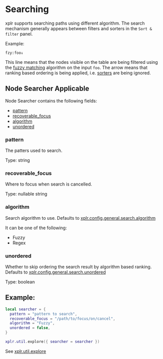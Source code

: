# Searching

xplr supports searching paths using different algorithm. The search mechanism
generally appears between filters and sorters in the `Sort & filter` panel.

Example:

```
fzy:foo↓
```

This line means that the nodes visible on the table are being filtered using the
[fuzzy matching][1] algorithm on the input `foo`. The arrow means that ranking based
ordering is being applied, i.e. [sorters][2] are being ignored.

## Node Searcher Applicable

Node Searcher contains the following fields:

- [pattern][3]
- [recoverable_focus][4]
- [algorithm][5]
- [unordered][7]

### pattern

The patters used to search.

Type: string

### recoverable_focus

Where to focus when search is cancelled.

Type: nullable string

### algorithm

Search algorithm to use. Defaults to [xplr.config.general.search.algorithm][8]

It can be one of the following:

- Fuzzy
- Regex

### unordered

Whether to skip ordering the search result by algorithm based ranking. Defaults
to [xplr.config.general.search.unordered][9]

Type: boolean

## Example:

```lua
local searcher = {
  pattern = "pattern to search",
  recoverable_focus = "/path/to/focus/on/cancel",
  algorithm = "Fuzzy",
  unordered = false,
}

xplr.util.explore({ searcher = searcher })
```

See [xplr.util.explore][6]

[1]: https://en.wikipedia.org/wiki/Approximate_string_matching
[2]: sorting.md
[3]: #pattern
[4]: #recoverable_focus
[5]: #algorithm
[6]: xplr.util.md#explore
[7]: #unordered
[8]: general-config.md#xplrconfiggeneralsearchalgorithm
[9]: general-config.md#xplrconfiggeneralsearchunordered
